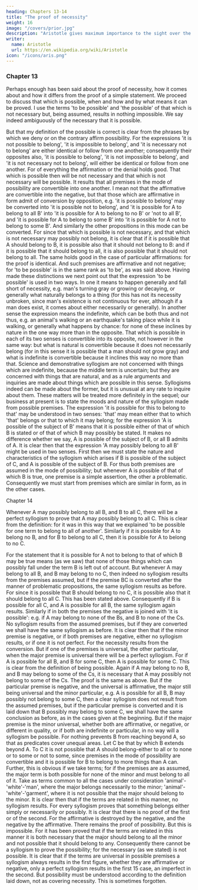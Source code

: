 ```yaml
---
heading: Chapters 13-14
title: "The proof of necessity"
weight: 16
image: "/covers/prior.jpg"
description: "Aristotle gives maximum importance to the sight over the other senses"
writer:
  name: Aristotle 
  url: https://en.wikipedia.org/wiki/Aristotle
icon: "/icons/aris.png"
---
```



### Chapter 13

Perhaps enough has been said about the proof of necessity, how it comes about and how it differs
from the proof of a simple statement. We proceed to discuss that which is possible, when and
how and by what means it can be proved. I use the terms 'to be possible' and 'the possible' of that which is not necessary but, being assumed, results in nothing impossible. We say indeed
ambiguously of the necessary that it is possible.

But that my definition of the possible is correct is clear from the phrases by which we deny or on the contrary affirm possibility. For the
expressions 'it is not possible to belong', 'it is impossible to belong', and 'it is necessary not to
belong' are either identical or follow from one another; consequently their opposites also, 'it is
possible to belong', 'it is not impossible to belong', and 'it is not necessary not to belong', will
either be identical or follow from one another. For of everything the affirmation or the denial
holds good. That which is possible then will be not necessary and that which is not necessary 
will be possible. It results that all premises in the mode of possibility are convertible into one
another. I mean not that the affirmative are convertible into the negative, but that those which are
affirmative in form admit of conversion by opposition, e.g. 'it is possible to belong' may be
converted into 'it is possible not to belong', and 'it is possible for A to belong to all B' into 'it is
possible for A to belong to no B' or 'not to all B', and 'it is possible for A to belong to some B'
into 'it is possible for A not to belong to some B'. And similarly the other propositions in this
mode can be converted. For since that which is possible is not necessary, and that which is not
necessary may possibly not belong, it is clear that if it is possible that A should belong to B, it is
possible also that it should not belong to B: and if it is possible that it should belong to all, it is
also possible that it should not belong to all. The same holds good in the case of particular
affirmations: for the proof is identical. And such premises are affirmative and not negative; for
'to be possible' is in the same rank as 'to be', as was said above.
Having made these distinctions we next point out that the expression 'to be possible' is used in
two ways. In one it means to happen generally and fall short of necessity, e.g. man's turning gray
or growing or decaying, or generally what naturally belongs to a thing (for this has not its
necessity unbroken, since man's existence is not continuous for ever, although if a man does
exist, it comes about either necessarily or generally). In another sense the expression means the
indefinite, which can be both thus and not thus, e.g. an animal's walking or an earthquake's
taking place while it is walking, or generally what happens by chance: for none of these inclines
by nature in the one way more than in the opposite.
That which is possible in each of its two senses is convertible into its opposite, not however in
the same way: but what is natural is convertible because it does not necessarily belong (for in
this sense it is possible that a man should not grow gray) and what is indefinite is convertible
because it inclines this way no more than that. Science and demonstrative syllogism are not
concerned with things which are indefinite, because the middle term is uncertain; but they are
concerned with things that are natural, and as a rule arguments and inquiries are made about
things which are possible in this sense. Syllogisms indeed can be made about the former, but it is
unusual at any rate to inquire about them.
These matters will be treated more definitely in the sequel; our business at present is to state the
moods and nature of the syllogism made from possible premises. The expression 'it is possible
for this to belong to that' may be understood in two senses: 'that' may mean either that to which
'that' belongs or that to which it may belong; for the expression 'A is possible of the subject of B'
means that it is possible either of that of which B is stated or of that of which B may possibly be
stated. It makes no difference whether we say, A is possible of the subject of B, or all B admits
of A. It is clear then that the expression 'A may possibly belong to all B' might be used in two
senses. First then we must state the nature and characteristics of the syllogism which arises if B
is possible of the subject of C, and A is possible of the subject of B. For thus both premises are
assumed in the mode of possibility; but whenever A is possible of that of which B is true, one
premise is a simple assertion, the other a problematic. Consequently we must start from premises
which are similar in form, as in the other cases.

Chapter 14

Whenever A may possibly belong to all B, and B to all C, there will be a perfect syllogism to
prove that A may possibly belong to all C. This is clear from the definition: for it was in this way that we explained 'to be possible for one term to belong to all of another'. Similarly if it is possible for A to belong no B, and for B to belong to all C, then it is possible for A to belong to no C. 

For the statement that it is possible for A not to belong to that of which B may be true
means (as we saw) that none of those things which can possibly fall under the term B is left out
of account. But whenever A may belong to all B, and B may belong to no C, then indeed no
syllogism results from the premises assumed, but if the premise BC is converted after the manner
of problematic propositions, the same syllogism results as before. For since it is possible that B
should belong to no C, it is possible also that it should belong to all C. This has been stated
above. Consequently if B is possible for all C, and A is possible for all B, the same syllogism
again results. Similarly if in both the premises the negative is joined with 'it is possible': e.g. if A may belong to none of the Bs, and B to none of the Cs. No syllogism results from the assumed premises, but if they are converted we shall have the same syllogism as before. It is clear then
that if the minor premise is negative, or if both premises are negative, either no syllogism results, or if one it is not perfect. For the necessity results from the conversion.
But if one of the premises is universal, the other particular, when the major premise is universal
there will be a perfect syllogism. For if A is possible for all B, and B for some C, then A is
possible for some C. This is clear from the definition of being possible. Again if A may belong to
no B, and B may belong to some of the Cs, it is necessary that A may possibly not belong to
some of the Cs. The proof is the same as above. But if the particular premise is negative, and the
universal is affirmative, the major still being universal and the minor particular, e.g. A is possible
for all B, B may possibly not belong to some C, then a clear syllogism does not result from the
assumed premises, but if the particular premise is converted and it is laid down that B possibly
may belong to some C, we shall have the same conclusion as before, as in the cases given at the
beginning.
But if the major premise is the minor universal, whether both are affirmative, or negative, or
different in quality, or if both are indefinite or particular, in no way will a syllogism be possible.
For nothing prevents B from reaching beyond A, so that as predicates cover unequal areas. Let C
be that by which B extends beyond A. To C it is not possible that A should belong-either to all or
to none or to some or not to some, since premises in the mode of possibility are convertible and it
is possible for B to belong to more things than A can. Further, this is obvious if we take terms;
for if the premises are as assumed, the major term is both possible for none of the minor and
must belong to all of it. Take as terms common to all the cases under consideration 'animal'-
'white'-'man', where the major belongs necessarily to the minor; 'animal'-'white'-'garment', where
it is not possible that the major should belong to the minor. It is clear then that if the terms are
related in this manner, no syllogism results. For every syllogism proves that something belongs
either simply or necessarily or possibly. It is clear that there is no proof of the first or of the
second. For the affirmative is destroyed by the negative, and the negative by the affirmative.
There remains the proof of possibility. But this is impossible. For it has been proved that if the
terms are related in this manner it is both necessary that the major should belong to all the minor
and not possible that it should belong to any. Consequently there cannot be a syllogism to prove
the possibility; for the necessary (as we stated) is not possible.
It is clear that if the terms are universal in possible premises a syllogism always results in the
first figure, whether they are affirmative or negative, only a perfect syllogism results in the first 
15
case, an imperfect in the second. But possibility must be understood according to the definition
laid down, not as covering necessity. This is sometimes forgotten.

